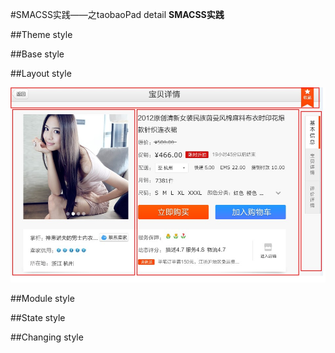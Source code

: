 #SMACSS实践——之taobaoPad detail **SMACSS实践**

##Theme style

##Base style

##Layout style

![详情页layout划分](../assets/images/2012-12-21-1.JPG)

##Module style

##State style

##Changing style